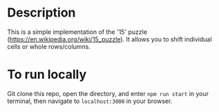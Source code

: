 # Description
This is a simple implementation of the '15' puzzle (https://en.wikipedia.org/wiki/15_puzzle).  It allows you to shift individual cells or whole rows/columns.

# To run locally
Git clone this repo, open the directory, and enter `npm run start` in your terminal, then navigate to `localhost:3000` in your browser.
